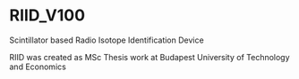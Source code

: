 # RIID_V100
Scintillator based Radio Isotope Identification Device 

RIID was created as MSc Thesis work at Budapest University of Technology and Economics
